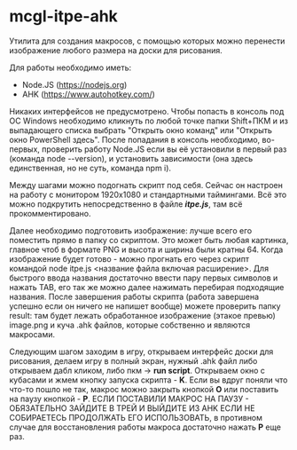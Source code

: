 # mcgl-itpe-ahk
Утилита для создания макросов, с помощью которых можно перенести изображение любого размера на доски для рисования.

Для работы необходимо иметь:
- Node.JS (https://nodejs.org)
- AHK (https://www.autohotkey.com/)

Никаких интерфейсов не предусмотрено. Чтобы попасть в консоль под ОС Windows необходимо кликнуть по любой точке папки Shift+ПКМ и из выпадающего списка выбрать "Открыть окно команд" или "Открыть окно PowerShell здесь". После попадания в консоль необходимо, во-первых, проверить работу Node.JS если вы её установили в первый раз (команда node --version), и установить зависимости (она здесь единственная, но не суть, команда npm i).

Между шагами можно подогнать скрипт под себя. Сейчас он настроен на работу с монитором 1920x1080 и стандартными таймингами. Всё это можно подкрутить непосредственно в файле ***itpe.js***, там всё прокомментировано.

Далее необходимо подготовить изображение: лучше всего его поместить прямо в папку со скриптом. Это может быть любая картинка, главное чтоб в формате PNG и высота и ширина были кратны 64. Когда изображение будет готово - можно прогнать его через скрипт командой node itpe.js <название файла включая расширение>. Для быстрого ввода названия достаточно ввести пару первых символов и нажать TAB, его так же можно далее нажимать перебирая подходящие названия. После завершения работы скрипта (работа завершена успешно если он ничего не напишет вообще) можете проверить папку result: там будет лежать обработанное изображение (этакое превью) image.png и куча .ahk файлов, которые собственно и являются макросами.

Следующим шагом заходим в игру, открываем интерфейс доски для рисования, делаем игру в полный экран, нужный .ahk файл либо открываем дабл кликом, либо пкм -> **run script**. Открываем окно с кубасами и жмем кнопку запуска скрипта - **K**. Если вы вдруг поняли что что-то пошло не так, макрос можно закрыть кнопкой **O** или поставить на паузу кнопкой - **P**. ЕСЛИ ПОСТАВИЛИ МАКРОС НА ПАУЗУ - ОБЯЗАТЕЛЬНО ЗАЙДИТЕ В ТРЕЙ И ВЫЙДИТЕ ИЗ AHK ЕСЛИ НЕ СОБИРАЕТЕСЬ ПРОДОЛЖАТЬ ЕГО ИСПОЛЬЗОВАТЬ, в противном случае для восстановления работы макроса достаточно нажать **P** еще раз.
